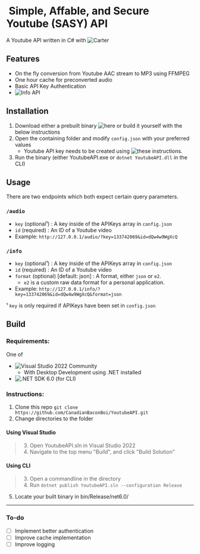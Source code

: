 #  Simple, Affable, and Secure Youtube (SASY) API
A Youtube API written in C# with ![Carter](https://github.com/CarterCommunity/Carter)

## Features
- On the fly conversion from Youtube AAC stream to MP3 using FFMPEG
- One hour cache for preconverted audio
- Basic API Key Authentication
- ![Info API](#info)

## Installation
1. Download either a prebuilt binary ![here](https://github.com/CanadianBaconBoi/YoutubeAPI/releases) or build it yourself with the below instructions
2. Open the containing folder and modify `config.json` with your preferred values
    - Youtube API key needs to be created using ![these instructions](https://developers.google.com/youtube/v3/getting-started).
3. Run the binary (either YoutubeAPI.exe or `dotnet YoutubeAPI.dll` in the CLI)

## Usage
There are two endpoints which both expect certain query parameters.
### `/audio`
- `key` (optional¹) : A key inside of the APIKeys array in `config.json`
- `id` (required) : An ID of a Youtube video 
- Example: `http://127.0.0.1/audio/?key=133742069&id=dQw4w9WgXcQ`

### `/info`
- `key` (optional¹) : A key inside of the APIKeys array in `config.json`
- `id` (required) : An ID of a Youtube video
- `format` (optional) [default: json] : A format, either `json` or `e2`.
    - `e2` is a custom raw data format for a personal application.
- Example: `http://127.0.0.1/info/?key=133742069&id=dQw4w9WgXcQ&format=json`



¹ `key` is only required if APIKeys have been set in `config.json`


## Build
### Requirements:
One of
- ![Visual Studio 2022 Community](https://visualstudio.microsoft.com/thank-you-downloading-visual-studio/?sku=Community&channel=Release&version=VS2022)
    -  With Desktop Development using .NET installed
- ![.NET SDK 6.0](https://dotnet.microsoft.com/en-us/download/dotnet/thank-you/sdk-6.0.202-windows-x64-installer) (for CLI)

### Instructions:
1. Clone this repo `git clone https://github.com/CanadianBaconBoi/YoutubeAPI.git`
2. Change directories to the folder
#### Using Visual Studio
  >3. Open YoutubeAPI.sln in Visual Studio 2022
  >4. Navigate to the top menu "Build", and click "Build Solution"
#### Using CLI
  >3. Open a commandline in the directory
  >4. Run `dotnet publish YoutubeAPI.sln --configuration Release`
5. Locate your built binary in bin/Release/net6.0/


---
### To-do
- [ ] Implement better authentication
- [ ] Improve cache implementation
- [ ] Improve logging
